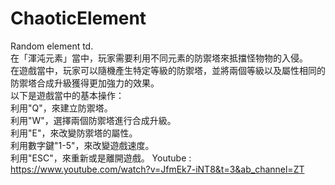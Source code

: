 # ChaoticElement
Random element td.  
在「渾沌元素」當中，玩家需要利用不同元素的防禦塔來抵擋怪物物的入侵。  
在遊戲當中，玩家可以隨機產生特定等級的防禦塔，並將兩個等級以及屬性相同的防禦塔合成升級獲得更加強力的效果。  
以下是遊戲當中的基本操作：  
利用"Q"，來建立防禦塔。  
利用"W"，選擇兩個防禦塔進行合成升級。  
利用"E"，來改變防禦塔的屬性。  
利用數字鍵"1-5"，來改變遊戲速度。  
利用"ESC"，來重新或是離開遊戲。
Youtube : https://www.youtube.com/watch?v=JfmEk7-iNT8&t=3&ab_channel=ZT
